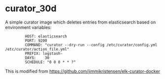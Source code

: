 # curator_30d
A simple curator image which deletes entries from elasticsearch based on environment variables:

             HOST: elasticsearch
             PORT: 9200
             COMMAND: "curator --dry-run --config /etc/curator/config.yml /etc/curator/action_file.yml"
             PREFIX: logstash-
             DAYS:    30
             SCHEDULE: "0 0 0 * * ?"

This is modified from https://github.com/jimmikristensen/elk-curator-docker
